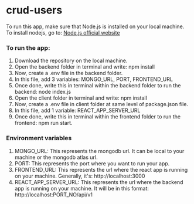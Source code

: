 # crud-users

To run this app, make sure that Node.js is installed on your local machine.
To install nodejs, go to: [Node.js official website](https://nodejs.dev/en/)

### To run the app:
<ol>
  <li>Download the repository on the local machine.</li>
  <li>Open the backend folder in terminal and write: npm install</li>
  <li>Now, create a .env file in the backend folder.</li/>
  <li>In this file, add 3 variables: MONGO_URL, PORT, FRONTEND_URL</li>
  <li>Once done, write this in terminal within the backend folder to run the backend: node index.js</li>
  <li>Open the client folder in terminal and write: npm install</li>
  <li>Now, create a .env file in client folder at same level of package.json file.</li>
  <li>In this file, add 1 variable: REACT_APP_SERVER_URL</li>
  <li>Once done, write this in terminal within the frontend folder to run the frontend: npm run start.</li>
</ol>

### Environment variables
<ol>
  <li>MONGO_URL: This represents the mongodb url. It can be local to your machine or the mongodb atlas url.</li>
  <li>PORT: This represents the port where you want to run your app.</li>
  <li>FRONTEND_URL: This represents the url where the react app is running on your machine. Generally, it's: http://localhost:3000 </li>
  <li>REACT_APP_SERVER_URL: This represents the url where the backend app is running on your machine. It will be in this format: http://localhost:PORT_NO/api/v1</li>
</ol>

